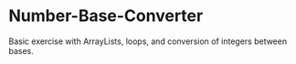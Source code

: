 # Number-Base-Converter
Basic exercise with ArrayLists, loops, and conversion of integers between bases.

